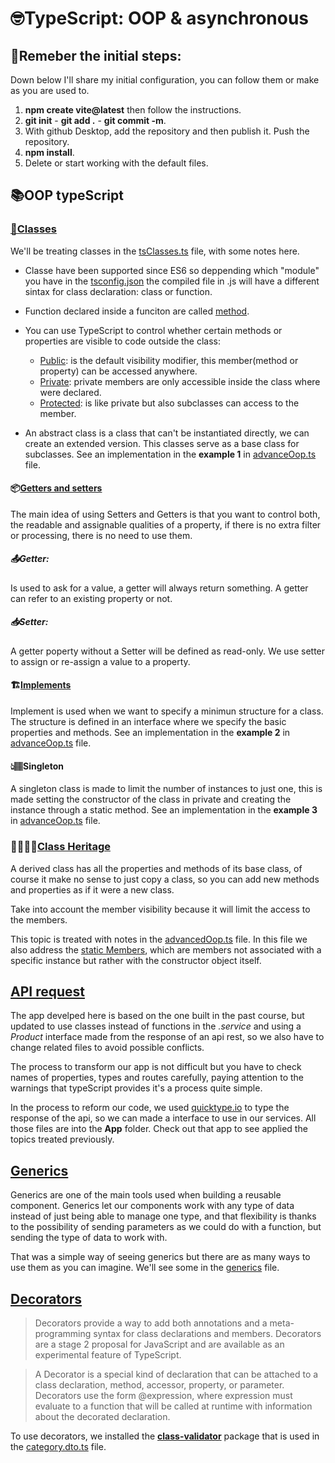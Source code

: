 # 🤓TypeScript: OOP & asynchronous

## 👀Remeber the initial steps:
Down below I'll share my initial configuration, you can follow them or make as you are used to.
1. **npm create vite@latest** then follow the instructions.
2. **git init** - **git add .** - **git commit -m**.
3. With github Desktop, add the repository and then publish it. Push the repository.
4. **npm install**.
5. Delete or start working with the default files.

## 📚OOP typeScript
### [🔖Classes](https://www.typescriptlang.org/docs/handbook/2/classes.html#handbook-content)
We'll be treating classes in the [tsClasses.ts](./src/tsClasses.ts) file, with some notes here.
- Classe have been supported since ES6 so deppending which "module" you have in the [tsconfig.json](./tsconfig.json) the compiled file in .js will have a different sintax for class declaration: class or function.
- Function declared inside a funciton are called [method](https://www.typescriptlang.org/docs/handbook/2/classes.html#methods).
- You can use TypeScript to control whether certain methods or properties are visible to code outside the class:
  -  [Public](https://www.typescriptlang.org/docs/handbook/2/classes.html#public): is the default visibility modifier, this member(method or property) can be accessed anywhere.
  - [Private](https://www.typescriptlang.org/docs/handbook/2/classes.html#private): private members are only accessible inside the class where were declared.
  - [Protected](https://www.typescriptlang.org/docs/handbook/2/classes.html#protected): is like private but also subclasses can access to the member.

- An abstract class is a class that can't be instantiated directly, we can create an extended version. This classes serve as a base class for subclasses. See an implementation in the **example 1** in [advanceOop.ts](./src/advanceOop.ts) file.

#### 📦[Getters and setters](https://www.typescriptlang.org/docs/handbook/2/classes.html#getters--setters)

The main idea of using Setters and Getters is that you want to control both, the readable and assignable qualities of a property, if there is no extra filter or processing, there is no need to use them.

##### 📤Getter:
Is used to ask for a value, a getter will always return something. A getter can refer to an existing property or not.

##### 📥Setter:
A getter poperty without a Setter will be defined as read-only. We use setter to assign or re-assign a value to a property.

#### 🏗[Implements](https://www.typescriptlang.org/docs/handbook/2/classes.html#implements-clauses)
Implement is used when we want to specify a minimun structure for a class. The structure is defined in an interface where we specify the basic properties and methods. See an implementation in the **example 2** in [advanceOop.ts](./src/advanceOop.ts) file.

#### 👆🏽Singleton
A singleton class is made to limit the number of instances to just one, this is made setting the constructor of the class in private and creating the instance through a static method. See an implementation in the **example 3** in [advanceOop.ts](./src/advanceOop.ts) file.

### 👨‍👩‍👧‍👦[Class Heritage](https://www.typescriptlang.org/docs/handbook/2/classes.html#class-heritage)

A derived class has all the properties and methods of its base class, of course it make no sense to just copy a class, so you can add new methods and properties as if it were a new class.

Take into account the member visibility because it will limit the access to the members.

This topic is treated with notes in the [advancedOop.ts](./src/advanceOop.ts) file. In this file we also address the [static Members](https://www.typescriptlang.org/docs/handbook/2/classes.html#static-members), which are members not associated with a specific instance but rather with the constructor object itself.

## [API request](./src/app/02-main.ts)
The app develped here is based on the one built in the past course, but updated to use classes instead of functions in the *.service* and using a *Product* interface made from the response of an api rest, so we also have to change related files to avoid possible conflicts.

The process to transform our app is not difficult but you have to check names of properties, types and routes carefully, paying attention to the warnings that typeScript provides it's a process quite simple.

In the process to reform our code, we used [quicktype.io](https://app.quicktype.io/) to type the response of the api, so we can made a interface to use in our services. All those files are into the **App** folder. Check out that app to see applied the topics treated previously.

## [Generics](https://www.typescriptlang.org/docs/handbook/2/generics.html#handbook-content)
Generics are one of the main tools used when building a reusable component. Generics let our components work with any type of data instead of just being able to manage one type, and that flexibility is thanks to the possibility of sending parameters as we could do with a function, but sending the type of data to work with.

That was a simple way of seeing generics but there are as many ways to use them as you can imagine. We'll see some in the [generics](./src/generics.ts) file.

## [Decorators](https://www.typescriptlang.org/docs/handbook/decorators.html#handbook-content)
> Decorators provide a way to add both annotations and a meta-programming syntax for class declarations and members. Decorators are a stage 2 proposal for JavaScript and are available as an experimental feature of TypeScript.

> A Decorator is a special kind of declaration that can be attached to a class declaration, method, accessor, property, or parameter. Decorators use the form @expression, where expression must evaluate to a function that will be called at runtime with information about the decorated declaration.

To use decorators, we installed the [**class-validator**](https://github.com/typestack/class-validator) package that is used in the [category.dto.ts](./src/app/dtos/category.dto.ts) file.